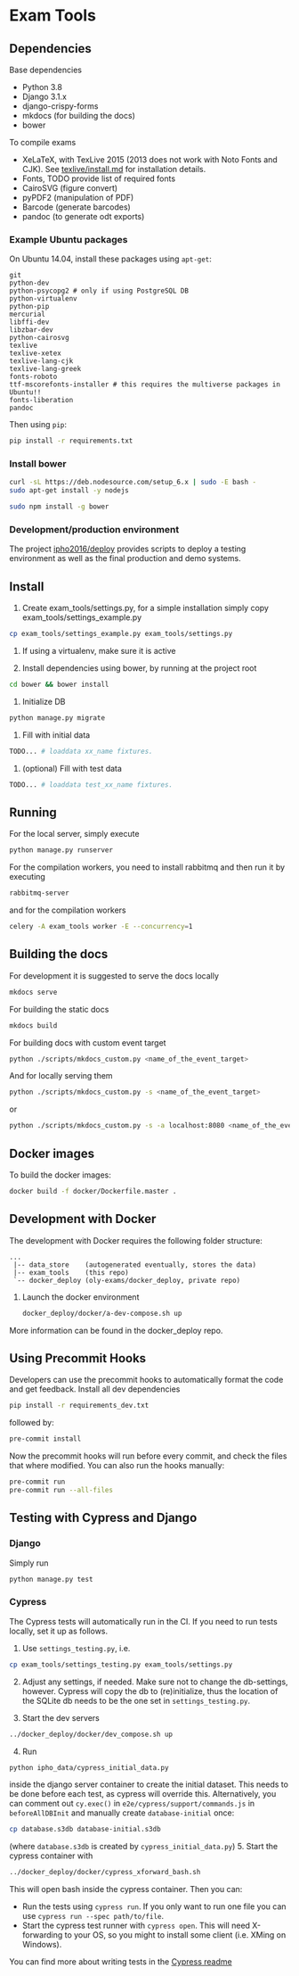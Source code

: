 # Exam Tools

## Dependencies
Base dependencies
* Python 3.8
* Django 3.1.x
* django-crispy-forms
* mkdocs (for building the docs)
* bower

To compile exams
* XeLaTeX, with TexLive 2015 (2013 does not work with Noto Fonts and CJK). See [texlive/install.md](texlive/install.md) for installation details.
* Fonts, TODO provide list of required fonts
* CairoSVG (figure convert)
* pyPDF2 (manipulation of PDF)
* Barcode (generate barcodes)
* pandoc (to generate odt exports)

### Example Ubuntu packages
On Ubuntu 14.04, install these packages using ```apt-get```:
```
git
python-dev
python-psycopg2 # only if using PostgreSQL DB
python-virtualenv
python-pip
mercurial
libffi-dev
libzbar-dev
python-cairosvg
texlive
texlive-xetex
texlive-lang-cjk
texlive-lang-greek
fonts-roboto
ttf-mscorefonts-installer # this requires the multiverse packages in Ubuntu!!
fonts-liberation
pandoc
```

Then using ```pip```:
```bash
pip install -r requirements.txt
```

### Install bower

```bash
curl -sL https://deb.nodesource.com/setup_6.x | sudo -E bash -
sudo apt-get install -y nodejs

sudo npm install -g bower
```


### Development/production environment
The project [ipho2016/deploy](/ipho2016/deploy) provides scripts to deploy a testing environment as well as the final production and demo systems.


## Install
1. Create exam_tools/settings.py, for a simple installation simply copy exam_tools/settings_example.py
```bash
cp exam_tools/settings_example.py exam_tools/settings.py
```

1. If using a virtualenv, make sure it is active

1. Install dependencies using bower, by running at the project root
```bash
cd bower && bower install
```

1. Initialize DB
```bash
python manage.py migrate
```

1. Fill with initial data
```bash
TODO... # loaddata xx_name fixtures.
```

1. (optional) Fill with test data
```bash
TODO... # loaddata test_xx_name fixtures.
```

## Running
For the local server, simply execute
```bash
python manage.py runserver
```
For the compilation workers, you need to install rabbitmq and then run it by executing
```bash
rabbitmq-server
```
and for the compilation workers
```bash
celery -A exam_tools worker -E --concurrency=1
```

## Building the docs
For development it is suggested to serve the docs locally
```bash
mkdocs serve
```

For building the static docs
```bash
mkdocs build
```

For building docs with custom event target
```bash
python ./scripts/mkdocs_custom.py <name_of_the_event_target>
```

And for locally serving them
```bash
python ./scripts/mkdocs_custom.py -s <name_of_the_event_target>
```
or
```bash
python ./scripts/mkdocs_custom.py -s -a localhost:8080 <name_of_the_event_target>
```

## Docker images
To build the docker images:

```bash
docker build -f docker/Dockerfile.master .
```

## Development with Docker

The development with Docker requires the following folder structure:

```
...
 |-- data_store    (autogenerated eventually, stores the data)
 |-- exam_tools    (this repo)
 `-- docker_deploy (oly-exams/docker_deploy, private repo)

```

1. Launch the docker environment

    ```bash
    docker_deploy/docker/a-dev-compose.sh up
    ```

More information can be found in the docker_deploy repo.

## Using Precommit Hooks
Developers can use the precommit hooks to automatically format the code and get feedback. Install all dev dependencies
```bash
pip install -r requirements_dev.txt
```
followed by:

```bash
pre-commit install
```

Now the precommit hooks will run before every commit, and check the files that where modified. You can also run the hooks manually:

```bash
pre-commit run
pre-commit run --all-files
```


## Testing with Cypress and Django

### Django

Simply run
```bash
python manage.py test
```

### Cypress
The Cypress tests will automatically run in the CI. If you need to run tests locally, set it up as follows.
1. Use `settings_testing.py`, i.e.
```bash
cp exam_tools/settings_testing.py exam_tools/settings.py
```
2. Adjust any settings, if needed. Make sure not to change the db-settings, however. Cypress will copy the db to (re)initialize, thus the location of the SQLite db needs to be the one set in `settings_testing.py`.

3. Start the dev servers
```bash
../docker_deploy/docker/dev_compose.sh up
```

4. Run
```bash
python ipho_data/cypress_initial_data.py
```
inside the django server container to create the initial dataset. This needs to be done before each test, as cypress will override this. Alternatively, you can comment out `cy.exec()` in `e2e/cypress/support/commands.js` in `beforeAllDBInit` and manually create `database-initial` once:
```bash
cp database.s3db database-initial.s3db
```
(where `database.s3db` is created by `cypress_initial_data.py`)
5. Start the cypress container with
```bash
../docker_deploy/docker/cypress_xforward_bash.sh
```
This will open bash inside the cypress container.
Then you can:
* Run the tests using `cypress run`. If you only want to run one file you can use `cypress run --spec path/to/file`.
* Start the cypress test runner with `cypress open`. This will need X-forwarding to your OS, so you might to install some client (i.e. XMing on Windows).

You can find more about writing tests in the [Cypress readme](e2e/README.md)
